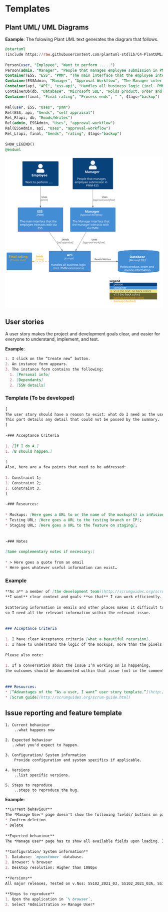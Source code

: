 # Templates 


## Plant UML/ UML Diagrams

**Example**: The folowing Plant UML text generates the diagram that follows.

``` sql title="diagram.puml"
@startuml
!include https://raw.githubusercontent.com/plantuml-stdlib/C4-PlantUML/master/C4_Container.puml

Person(user, "Employee", "Want to perform .....")
Person(admin, "Manager", "People that manages employee submission in PMM-ESS")
Container(ESS, "ESS", "PMM", "The main interface that the employee interacts with via ESS")
Container(ESSAdmin, "Manager", "Approval Workflow", "The Manager interface that the manager interacts with via PMM")
Container(api, "API", "ess-api", "Handles all business logic (incl. PMM extensions))
ContainerDb(db, "Database", "Microsoft SQL", "Holds product, order and invoice information")
Container(final, "Final rating", "Process ends", " ", $tags="backup")

Rel(user, ESS, "Uses", "pmm")
Rel(ESS, api, "Sends", "self appraisal")
Rel_R(api, db, "Reads/Writes")
Rel(admin, ESSAdmin, "Uses", "approval-workflow")
Rel(ESSAdmin, api, "Uses", "approval-workflow")
Rel_L(api, final, "Sends", "rating", $tags="backup")

SHOW_LEGEND()
@enduml
```

![c4](diagrams/out/c4.svg#darkable)


## User stories

A user story makes the project and development goals clear, and easier for everyone to understand, implement, and test.

<!-- ---

Quick links: [Summary](#summary) | [Description](#description) | [Template](#template) | [Example](#example) | [Resources](#resources)

--- -->

<!-- ### Summary

A user story should typically have a summary structured this way:

1. **As a** [user concerned by the story]
1. **I want** [goal of the story]
1. **so that** [reason for the story]

The “so that” part is optional if more details are provided in the description.

This can then become “As a user managing my properties, I want notifications when adding or removing images.”

You can read about some reasons for this structure in this [nicely put article][1].

### Description

We’re using the following template to create user stories. 

Since we have mentioned the type of user, the user story can refer to it with “I”.
This is useful for **consistency** and to **avoid repetition** in the Acceptance criteria.
It’s also good to practice a little **empathy**.
 -->

**Example**:

```markdown
1. I click on the “Create new” button.
2. An instance form appears.
3. The instance form contains the following:
  1. [Personal info]
  2. [Dependants]
  2. [SSN details]
```

### Template (To be developed)

```markdown
[
The user story should have a reason to exist: what do I need as the user described in the summary?
This part details any detail that could not be passed by the summary.
]

-### Acceptance Criteria

1. [If I do A.]
1. [B should happen.]

[
Also, here are a few points that need to be addressed:

1. Constraint 1;
1. Constraint 2;
1. Constraint 3.
]

-### Resources:

* Mockups: [Here goes a URL to or the name of the mockup(s) in inVision];
* Testing URL: [Here goes a URL to the testing branch or IP];
* Staging URL: [Here goes a URL to the feature on staging];


-### Notes

[Some complementary notes if necessary:]

* > Here goes a quote from an email
* Here goes whatever useful information can exist…
```

### Example

```markdown
**As a** a member of [the development team](http://scrumguides.org/scrum-guide.html#team-dev),
**I want** clear context and goals **so that** I can work efficiently.

Scattering information in emails and other places makes it difficult to work collaboratively,
so I need all the relevant information within the relevant issue.


### Acceptance Criteria

1. I have clear Acceptance criteria [what a beautiful recursion].
1. I have to understand the logic of the mockups, more than the pixels used, so that we can optimize the code.

Please also note:

1. If a conversation about the issue I’m working on is happening,
the outcomes should be documented within that issue (not in the comments).


### Resources:
* [“Advantages of the “As a user, I want” user story template.”](http://www.mountaingoatsoftware.com/blog/advantages-of-the-as-a-user-i-want-user-story-template)
* [Scrum guide](http://scrumguides.org/scrum-guide.html)
```

## Issue reporting and feature template

``` asciidoc title="Isssue-template.md"
1. Current behaviour
    ..what happens now    

2. Expected behaviour
   ..what you'd expect to happen.

3. Configuration/ System information
    Provide configuration and system specifics if applicable.

4. Versions
    ..list specific versions.

5. Steps to reproduce
    ..steps to reproduce the bug.
```

**Example**:
``` markdown 
**Current behaviour**
The *Manage User* page doesn't show the following fields/ buttons on page load. To view these fields, I have to scroll the page towards right after the page loads. 
* Confirm deletion
* Delete

**Expected behaviour**
The *Manage User* page has to show all available fields upon loading. I dont have to scroll the page to get the full view even at higher resolution (meaning responsive). 

**Configuration/ System information**
1. Database: `mycustomer` database.
2. Browser: % browser
3. Desktop resolution: Higher than 1080px

**Versions**
All major releases, Tested on v.Nos: SS102_2021_03, SS102_2021_03A, SS102_2021_04.

**Steps to reproduce**
1. Open the application in `% browser`.
2. Select *Admiistration >> Manage User*
```

